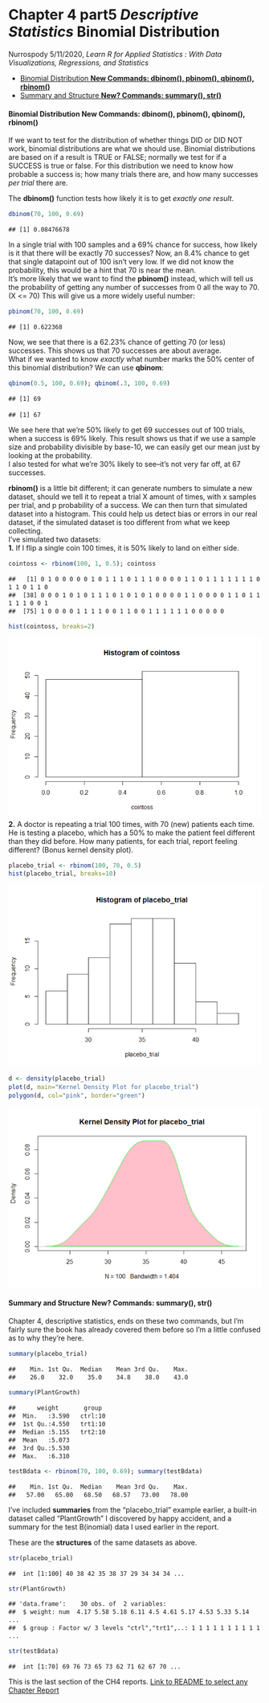 Chapter 4 part5 *Descriptive Statistics* Binomial Distribution
================
Nurrospody
5/11/2020, *Learn R for Applied Statistics : With Data Visualizations,
Regressions, and Statistics*

  - [Binomial Distribution **New Commands: dbinom(), pbinom(), qbinom(),
    rbinom()**](#binomial-distribution-new-commands-dbinom-pbinom-qbinom-rbinom)
  - [Summary and Structure **New? Commands: summary(),
    str()**](#summary-and-structure-new-commands-summary-str)

#### Binomial Distribution **New Commands: dbinom(), pbinom(), qbinom(), rbinom()**

If we want to test for the distribution of whether things DID or DID NOT
work, binomial distributions are what we should use. Binomial
distributions are based on if a result is TRUE or FALSE; normally we
test for if a SUCCESS is true or false. For this distribution we need to
know how probable a success is; how many trials there are, and how many
successes *per trial* there are.

The **dbinom()** function tests how likely it is to get *exactly one
result*.

``` r
dbinom(70, 100, 0.69)
```

    ## [1] 0.08476678

In a single trial with 100 samples and a 69% chance for success, how
likely is it that there will be exactly 70 successes? Now, an 8.4%
chance to get that single datapoint out of 100 isn’t very low. If we did
not know the probability, this would be a hint that 70 is near the
mean.  
It’s more likely that we want to find the **pbinom()** instead, which
will tell us the probability of getting any number of successes from 0
all the way to 70. (X \<= 70) This will give us a more widely useful
number:

``` r
pbinom(70, 100, 0.69)
```

    ## [1] 0.622368

Now, we see that there is a 62.23% chance of getting 70 (or less)
successes. This shows us that 70 successes are about average.  
What if we wanted to know *exactly* what number marks the 50% center of
this binomial distribution? We can use **qbinom**:

``` r
qbinom(0.5, 100, 0.69); qbinom(.3, 100, 0.69)
```

    ## [1] 69

    ## [1] 67

We see here that we’re 50% likely to get 69 successes out of 100 trials,
when a success is 69% likely. This result shows us that if we use a
sample size and probability divisible by base-10, we can easily get our
mean just by looking at the probability.  
I also tested for what we’re 30% likely to see–it’s not very far off, at
67 successes.

**rbinom()** is a little bit different; it can generate numbers to
simulate a new dataset, should we tell it to repeat a trial X amount of
times, with x samples per trial, and p probability of a success. We can
then turn that simulated dataset into a histogram. This could help us
detect bias or errors in our real dataset, if the simulated dataset is
too different from what we keep collecting.  
I’ve simulated two datasets:  
**1.** If I flip a single coin 100 times, it is 50% likely to land on
either side.

``` r
cointoss <- rbinom(100, 1, 0.5); cointoss
```

    ##   [1] 0 1 0 0 0 0 0 1 0 1 1 1 0 1 1 1 0 0 0 0 1 1 0 1 1 1 1 1 1 1 0 1 1 0 1 1 0
    ##  [38] 0 0 0 1 0 1 0 1 1 1 0 1 0 1 0 1 0 0 0 0 1 1 0 0 0 0 1 1 0 1 1 1 1 1 0 0 1
    ##  [75] 1 0 0 0 0 1 1 1 1 0 0 1 1 0 0 1 1 1 1 1 1 0 0 0 0 0

``` r
hist(cointoss, breaks=2)
```

![](CH4-part5_files/figure-gfm/unnamed-chunk-4-1.png)<!-- --> **2.** A
doctor is repeating a trial 100 times, with 70 (new) patients each time.
He is testing a placebo, which has a 50% to make the patient feel
different than they did before. How many patients, for each trial,
report feeling different? (Bonus kernel density plot).

``` r
placebo_trial <- rbinom(100, 70, 0.5)
hist(placebo_trial, breaks=10)
```

![](CH4-part5_files/figure-gfm/unnamed-chunk-5-1.png)<!-- -->

``` r
d <- density(placebo_trial)
plot(d, main="Kernel Density Plot for placebo_trial")
polygon(d, col="pink", border="green") 
```

![](CH4-part5_files/figure-gfm/unnamed-chunk-5-2.png)<!-- -->

#### Summary and Structure **New? Commands: summary(), str()**

Chapter 4, descriptive statistics, ends on these two commands, but I’m
fairly sure the book has already covered them before so I’m a little
confused as to why they’re here.

``` r
summary(placebo_trial)
```

    ##    Min. 1st Qu.  Median    Mean 3rd Qu.    Max. 
    ##    26.0    32.0    35.0    34.8    38.0    43.0

``` r
summary(PlantGrowth)
```

    ##      weight       group   
    ##  Min.   :3.590   ctrl:10  
    ##  1st Qu.:4.550   trt1:10  
    ##  Median :5.155   trt2:10  
    ##  Mean   :5.073            
    ##  3rd Qu.:5.530            
    ##  Max.   :6.310

``` r
testBdata <- rbinom(70, 100, 0.69); summary(testBdata)
```

    ##    Min. 1st Qu.  Median    Mean 3rd Qu.    Max. 
    ##   57.00   65.00   68.50   68.57   73.00   78.00

I’ve included **summaries** from the “placebo\_trial” example earlier, a
built-in dataset called “PlantGrowth” I discovered by happy accident,
and a summary for the test B(inomial) data I used earlier in the report.

These are the **structures** of the same datasets as above.

``` r
str(placebo_trial)
```

    ##  int [1:100] 40 38 42 35 38 37 29 34 34 34 ...

``` r
str(PlantGrowth)
```

    ## 'data.frame':    30 obs. of  2 variables:
    ##  $ weight: num  4.17 5.58 5.18 6.11 4.5 4.61 5.17 4.53 5.33 5.14 ...
    ##  $ group : Factor w/ 3 levels "ctrl","trt1",..: 1 1 1 1 1 1 1 1 1 1 ...

``` r
str(testBdata)
```

    ##  int [1:70] 69 76 73 65 73 62 71 62 67 70 ...

This is the last section of the CH4 reports. [Link to README to select
any Chapter
Report](https://github.com/Nurrospody/SOURCE-Statistics-ILC/blob/master/README.md)
